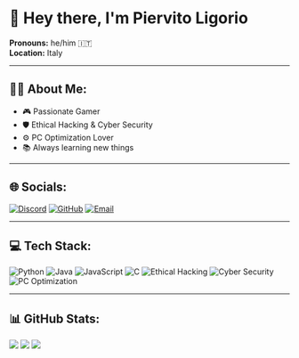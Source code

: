 # 👋 Hey there, I'm Piervito Ligorio

**Pronouns:** he/him 🇮🇹  
**Location:** Italy

---

## 🐱‍💻 About Me:
- 🎮 Passionate Gamer  
- 🛡️ Ethical Hacking & Cyber Security  
- ⚙️ PC Optimization Lover  
- 📚 Always learning new things

---

## 🌐 Socials:
[![Discord](https://img.shields.io/badge/Discord-%235865F2.svg?style=for-the-badge&logo=discord&logoColor=white)](https://discord.com/channels/@im_king287)
[![GitHub](https://img.shields.io/badge/GitHub-ImKing287-181717?style=for-the-badge&logo=github)](https://github.com/ImKing287)
[![Email](https://img.shields.io/badge/Email-ligoriopiervito%40gmail.com-D14836?style=for-the-badge&logo=gmail&logoColor=white)](mailto:ligoriopiervito@gmail.com)

---

## 💻 Tech Stack:
![Python](https://img.shields.io/badge/Python-3776AB?style=for-the-badge&logo=python&logoColor=white)
![Java](https://img.shields.io/badge/Java-007396?style=for-the-badge&logo=java&logoColor=white)
![JavaScript](https://img.shields.io/badge/JavaScript-F7DF1E?style=for-the-badge&logo=javascript&logoColor=black)
![C](https://img.shields.io/badge/C-00599C?style=for-the-badge&logo=c&logoColor=white)
![Ethical Hacking](https://img.shields.io/badge/Ethical%20Hacking-000000?style=for-the-badge&logo=kalilinux&logoColor=white)
![Cyber Security](https://img.shields.io/badge/Cyber%20Security-2E8B57?style=for-the-badge&logo=protonvpn&logoColor=white)
![PC Optimization](https://img.shields.io/badge/PC%20Optimization-008080?style=for-the-badge&logo=windows&logoColor=white)

---

## 📊 GitHub Stats:
![](https://github-readme-stats.vercel.app/api?username=ImKing287&show_icons=true&theme=radical)
![](https://github-readme-streak-stats.herokuapp.com/?user=ImKing287&theme=radical)
![](https://github-readme-stats.vercel.app/api/top-langs/?username=ImKing287&layout=compact&theme=radical)

